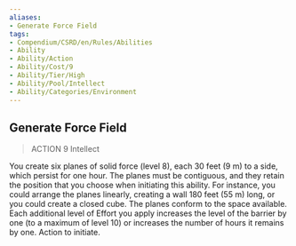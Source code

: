 ```yaml
---
aliases:
- Generate Force Field
tags:
- Compendium/CSRD/en/Rules/Abilities
- Ability
- Ability/Action
- Ability/Cost/9
- Ability/Tier/High
- Ability/Pool/Intellect
- Ability/Categories/Environment
---
```


  
## Generate Force Field  
>ACTION 9  Intellect  
  
You create six planes of solid force (level 8), each 30 feet (9 m) to a side, which persist for one hour. The planes must be contiguous, and they retain the position that you choose when initiating this ability. For instance, you could arrange the planes linearly, creating a wall 180 feet (55 m) long, or you could create a closed cube. The planes conform to the space available. Each additional level of Effort you apply increases the level of the barrier by one (to a maximum of level 10) or increases the number of hours it remains by one. Action to initiate.